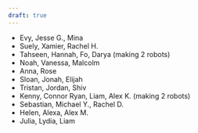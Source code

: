 ```yaml
---
draft: true
---
```



- Evy, Jesse G., Mina
- Suely, Xamier, Rachel H.
- Tahseen, Hannah, Fo, Darya (making 2 robots)
- Noah, Vanessa, Malcolm
- Anna, Rose
- Sloan, Jonah, Elijah
- Tristan, Jordan, Shiv
- Kenny, Connor Ryan, Liam, Alex K. (making 2 robots)
- Sebastian, Michael Y., Rachel D.
- Helen, Alexa, Alex M.
- Julia, Lydia, Liam
